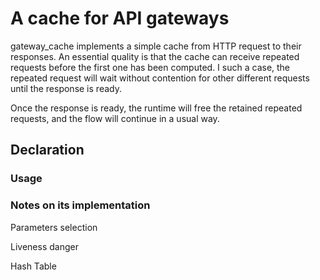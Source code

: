 # A cache for API gateways

gateway\_cache implements a simple cache from HTTP request to their responses. An essential quality is that the cache can receive repeated requests before the first one has been computed. I such a case, the repeated request will wait without contention for other different requests until the response is ready.

  

Once the response is ready, the runtime will free the retained repeated requests, and the flow will continue in a usual way.

## Declaration

  

### Usage

  

### Notes on its implementation

  

Parameters selection

  

Liveness danger

  

Hash Table
